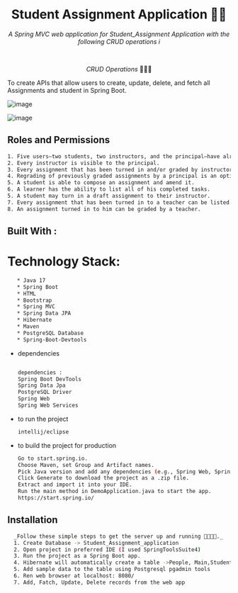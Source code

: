 <h1 align="center">Student Assignment Application 🧮🚀</h1>

<p align="center"><i>A Spring MVC web application for Student_Assignment Application with the following CRUD operations i</i></p>
<br>

<p align="center"><i>CRUD Operations</i> 👨🏽‍💻
  <br>

To create APIs that allow users to create, update, delete, and fetch all Assignments and student in Spring Boot.

![image](https://github.com/user-attachments/assets/87d0a60e-f046-4a50-9b81-60a267f89aa4)

![image](https://github.com/user-attachments/assets/28718190-3ec0-4b75-9cf9-b6b1853dd929)


## Roles and Permissions
```sh
1. Five users—two students, two instructors, and the principal—have already been established in the database fixture for you.
2. Every instructor is visible to the principal.
3. Every assignment that has been turned in and/or graded by instructors is visible to the principal.
4. Regrading of previously graded assignments by a principal is an option.
5. A student is able to compose an assignment and amend it.
6. A learner has the ability to list all of his completed tasks.
5. A student may turn in a draft assignment to their instructor.
7. Every assignment that has been turned in to a teacher can be listed.
8. An assignment turned in to him can be graded by a teacher.
```



## Built With : 

 # Technology Stack:
 ```sh
    * Java 17
    * Spring Boot
    * HTML
    * Bootstrap
    * Spring MVC
    * Spring Data JPA
    * Hibernate
    * Maven
    * PostgreSQL Database
    * Spring-Boot-Devtools
```

* dependencies
  ```sh
  
  dependencies : 
  Spring Boot DevTools
  Spring Data Jpa
  PostgreSQL Driver
  Spring Web
  Spring Web Services
  ```
* to run the project
  ```sh
  intellij/eclipse
  ```
* to build the project for production
  ```sh
  Go to start.spring.io.
  Choose Maven, set Group and Artifact names.
  Pick Java version and add any dependencies (e.g., Spring Web, Spring JPA).
  Click Generate to download the project as a .zip file.
  Extract and import it into your IDE.
  Run the main method in DemoApplication.java to start the app.
  https://start.spring.io/
  ```
## Installation 
  ```sh
    _Follow these simple steps to get the server up and running 👾🧮🚀✅._   
    1. Create Database -> Student_Assignment_application
    2. Open project in preferred IDE (I used SpringToolsSuite4)
    3. Run the project as a Spring Boot app.
    4. Hibernate will automatically create a table ->People, Main,Students, Educators, Assignments
    5. Add sample data to the table using Postgresql pgadmin tools
    6. Ren web browser at localhost: 8080/
    7. Add, Fatch, Update, Delete records from the web app
   ```
